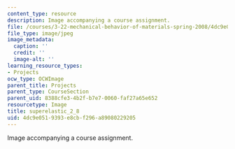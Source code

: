 ```yaml
---
content_type: resource
description: Image accompanying a course assignment.
file: /courses/3-22-mechanical-behavior-of-materials-spring-2008/4dc9e0519393e8cbf296a89080229205_superelastic_2_8.jpg
file_type: image/jpeg
image_metadata:
  caption: ''
  credit: ''
  image-alt: ''
learning_resource_types:
- Projects
ocw_type: OCWImage
parent_title: Projects
parent_type: CourseSection
parent_uid: 8388cfe3-4b2f-b7e7-0060-faf27a65e652
resourcetype: Image
title: superelastic_2_8
uid: 4dc9e051-9393-e8cb-f296-a89080229205
---
```

Image accompanying a course assignment.

